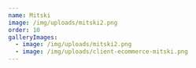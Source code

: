 ```yaml
---
name: Mitski
image: /img/uploads/mitski2.png
order: 10
galleryImages:
  - image: /img/uploads/mitski2.png
  - image: /img/uploads/client-ecommerce-mitski.png
---
```


